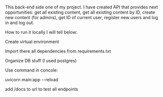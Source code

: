 This back-end side one of my project. I have created API that provides next opportunities: get all existing content, get all existing content by ID, create new content (for admins), get ID of current user, 
register new users and log in and log out.

How to run it locally I will tell below:

Create virtual environment 

Import there all dependencies from requirements.txt

Organize DB stuff (I used postgres)

Use command in concole:

uvicorn main:app --reload

add /docs to url to test all endpoints
